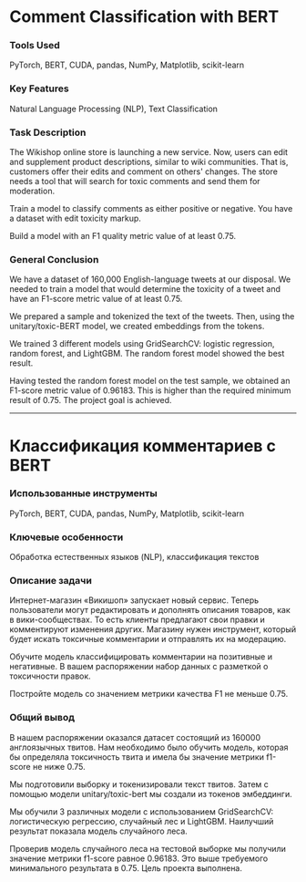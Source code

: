 # Comment Classification with BERT

### Tools Used

PyTorch, BERT, CUDA, pandas, NumPy, Matplotlib, scikit-learn

### Key Features

Natural Language Processing (NLP), Text Classification

### Task Description

The Wikishop online store is launching a new service. Now, users can edit and supplement product descriptions, similar to wiki communities. That is, customers offer their edits and comment on others' changes. The store needs a tool that will search for toxic comments and send them for moderation.

Train a model to classify comments as either positive or negative. You have a dataset with edit toxicity markup.

Build a model with an F1 quality metric value of at least 0.75.

### General Conclusion

We have a dataset of 160,000 English-language tweets at our disposal. We needed to train a model that would determine the toxicity of a tweet and have an F1-score metric value of at least 0.75.

We prepared a sample and tokenized the text of the tweets. Then, using the unitary/toxic-BERT model, we created embeddings from the tokens.

We trained 3 different models using GridSearchCV: logistic regression, random forest, and LightGBM. The random forest model showed the best result.

Having tested the random forest model on the test sample, we obtained an F1-score metric value of 0.96183. This is higher than the required minimum result of 0.75. The project goal is achieved.


---  
# Классификация комментариев с BERT

### Использованные инструменты

PyTorch, BERT, CUDA, pandas, NumPy, Matplotlib, scikit-learn

### Ключевые особенности

Обработка естественных языков (NLP), классификация текстов

### Описание задачи

Интернет-магазин «Викишоп» запускает новый сервис. Теперь пользователи могут редактировать и дополнять описания товаров, как в вики-сообществах. То есть клиенты предлагают свои правки и комментируют изменения других. Магазину нужен инструмент, который будет искать токсичные комментарии и отправлять их на модерацию.

Обучите модель классифицировать комментарии на позитивные и негативные. В вашем распоряжении набор данных с разметкой о токсичности правок.

Постройте модель со значением метрики качества F1 не меньше 0.75.

### Общий вывод

В нашем распоряжении оказался датасет состоящий из 160000 англоязычных твитов. Нам необходимо было обучить модель, которая бы определяла токсичность твита и имела бы значение метрики f1-score не ниже 0.75. 

Мы подготовили выборку и токенизировали текст твитов. Затем с помощью модели unitary/toxic-bert мы создали из токенов эмбеддинги.

Мы обучили 3 различных модели с использованием GridSearchCV: логистическую регрессию, cлучайный лес и LightGBM. Наилучший результат показала модель случайного леса.

Проверив модель случайного леса на тестовой выборке мы получили значение метрики f1-score равное 0.96183. Это выше требуемого минимального результата в 0.75. Цель проекта выполнена.


